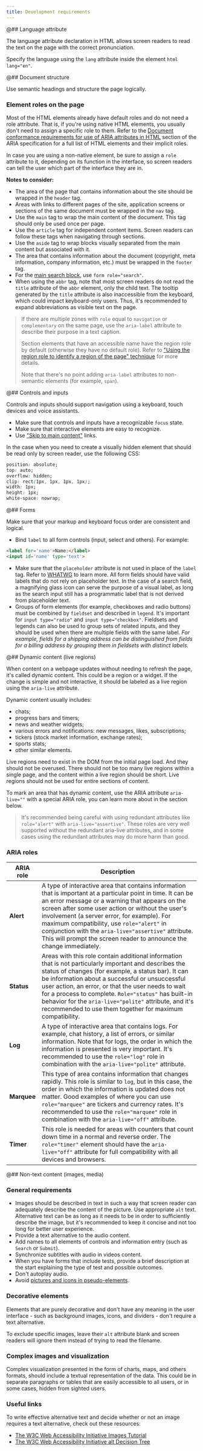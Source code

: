 ```yaml
---
title: Development requirements
---
```


@## Language attribute

The language attribute declaration in HTML allows screen readers to read the text on the page with the correct pronunciation.

Specify the language using the `lang` attribute inside the element `html lang="en"`.

@## Document structure

Use semantic headings and structure the page logically.

### Element roles on the page

Most of the HTML elements already have default roles and do not need a role attribute. That is, if you're using native HTML elements, you usually don't need to assign a specific role to them. Refer to the [Document conformance requirements for use of ARIA attributes in HTML](https://www.w3.org/TR/html-aria/#docconformance) section of the ARIA specification for a full list of HTML elements and their implicit roles.

In case you are using a non-native element, be sure to assign a `role` attribute to it, depending on its function in the interface, so screen readers can tell the user which part of the interface they are in.

**Notes to consider:**

- The area of ​​the page that contains information about the site should be wrapped in the `header` tag.
- Areas with links to different pages of the site, application screens or sections of the same document must be wrapped in the `nav` tag.
- Use the `main` tag to wrap the main content of the document. This tag should only be used once per page.
- Use the `article` tag for independent content items. Screen readers can follow these tags when navigating through sections.
- Use the `aside` tag to wrap blocks visually separated from the main content but associated with it.
- The area that contains information about the document (copyright, meta information, company information, etc.) must be wrapped in the `footer` tag.
- For the [main search block](https://adrianroselli.com/2015/08/where-to-put-your-search-role.html), use `form role="search"`.
- When using the `abbr` tag, note that most screen readers do not read the `title` attribute of the `abbr` element, only the child text. The tooltip generated by the `title` attribute is also inaccessible from the keyboard, which could impact keyboard-only users. Thus, it's recommended to expand abbreviations as visible text on the page.

> If there are multiple zones with `role` equal to `navigation` or `complementary` on the same page, use the `aria-label` attribute to describe their purpose in a text caption.
>
> Section elements that have an accessible name have the region role by default (otherwise they have no default role). Refer to ["Using the region role to identify a region of the page" technique](https://www.w3.org/WAI/WCAG21/Techniques/aria/ARIA20.html) for more details.
>
> Note that there's no point adding `aria-label` attributes to non-semantic elements (for example, `span`).

@## Controls and inputs

Controls and inputs should support navigation using a keyboard, touch devices and voice assistants.

- Make sure that controls and inputs have a recognizable `focus` state.
- Make sure that interactive elements are easy to recognize.
- Use ["Skip to main content"](https://www.a11yproject.com/posts/2013-05-11-skip-nav-links/) links.

In the case when you need to create a visually hidden element that should be read only by screen reader, use the following CSS:

```CSS
position: absolute;
top: auto;
overflow: hidden;
clip: rect(1px, 1px, 1px, 1px);
width: 1px;
height: 1px;
white-space: nowrap;
```

@## Forms

Make sure that your markup and keyboard focus order are consistent and logical.

- Bind `label` to all form controls (input, select and others). For example:

```html
<label for='name'>Name:</label>
<input id='name' type='text'>
```

- Make sure that the `placeholder` attribute is not used in place of the `label` tag. Refer to [WHATWG](https://html.spec.whatwg.org/multipage/input.html#attr-input-placeholder) to learn more. All form fields should have valid labels that do not rely on placeholder text. In the case of a search field, a magnifying glass icon can serve the purpose of a visual label, as long as the search input still has a programmatic label that is not derived from placeholder text.
- Groups of form elements (for example, checkboxes and radio buttons) must be combined by `fieldset` and described in `legend`. It's important for `input type="radio"` and `input type="checkbox"`. Fieldsets and legends can also be used to group sets of related inputs, and they should be used when there are multiple fields with the same label. _For example, fields for a shipping address can be distinguished from fields for a billing address by grouping them in fieldsets with distinct labels._

@## Dynamic content (live regions)

When content on a webpage updates without needing to refresh the page, it's called dynamic content. This could be a region or a widget. If the change is simple and not interactive, it should be labeled as a live region using the `aria-live` attribute.

Dynamic content usually includes:

- chats;
- progress bars and timers;
- news and weather widgets;
- various errors and notifications: new messages, likes, subscriptions;
- tickers (stock market information, exchange rates);
- sports stats;
- other similar elements.

Live regions need to exist in the DOM from the initial page load. And they should not be overused. There should not be too many live regions within a single page, and the content within a live region should be short. Live regions should not be used for entire sections of content.

To mark an area that has dynamic content, use the ARIA attribute `aria-live=""` with a special ARIA role, you can learn more about in the section below.

> It's recommended being careful with using redundant attributes like `role="alert"` with `aria-live="assertive"`. These roles are very well supported without the redundant aria-live attributes, and in some cases using the redundant attributes may do more harm than good.

### ARIA roles

| ARIA role   | Description                                                                                                                                                                                                                                                                                                                                                                                                                                          |
| ----------- | ---------------------------------------------------------------------------------------------------------------------------------------------------------------------------------------------------------------------------------------------------------------------------------------------------------------------------------------------------------------------------------------------------------------------------------------------------- |
| **Alert**   | A type of interactive area that contains information that is important at a particular point in time. It can be an error message or a warning that appears on the screen after some user action or without the user's involvement (a server error, for example). For maximum compatibility, use `role="alert"` in conjunction with the `aria-live="assertive"` attribute. This will prompt the screen reader to announce the change immediately.     |
| **Status**  | Areas with this role contain additional information that is not particularly important and describes the status of changes (for example, a status bar). It can be information about a successful or unsuccessful user action, an error, or that the user needs to wait for a process to complete. `Role="status"` has built-in behavior for the `aria-live="polite"` attribute, and it's recommended to use them together for maximum compatibility. |
| **Log**     | A type of interactive area that contains logs. For example, chat history, a list of errors, or similar information. Note that for logs, the order in which the information is presented is very important. It's recommended to use the `role="log"` role in combination with the `aria-live="polite"` attribute.                                                                                                                                     |
| **Marquee** | This type of area contains information that changes rapidly. This role is similar to `log`, but in this case, the order in which the information is updated does not matter. Good examples of where you can use `role="marquee"` are tickers and currency rates. It's recommended to use the `role="marquee"` role in combination with the `aria-live="off"` attribute.                                                                              |
| **Timer**   | This role is needed for areas with counters that count down time in a normal and reverse order. The `role="timer"` element should have the `aria-live="off"` attribute for full compatibility with all devices and browsers.                                                                                                                                                                                                                         |

@## Non-text content (images, media)

### General requirements

- Images should be described in text in such a way that screen reader can adequately describe the content of the picture. Use appropriate `alt` text. Alternative text can be as long as it needs to be in order to sufficiently describe the image, but it's recommended to keep it concise and not too long for better user experience.
- Provide a text alternative to the audio content.
- Add names to all elements of controls and information entry (such as `Search` or `Submit`).
- Synchronize subtitles with audio in videos content.
- When you have forms that include tests, provide a brief description at the start explaining the type of test and possible outcomes.
- Don't autoplay audio.
- Avoid [pictures and icons in pseudo-elements](http://simplyaccessible.com/article/three-pitfalls-text-alternatives/).

### Decorative elements

Elements that are purely decorative and don't have any meaning in the user interface - such as background images, icons, and dividers - don't require a text alternative.

To exclude specific images, leave their `alt` attribute blank and screen readers will ignore them instead of trying to read the filename.

### Complex images and visualization

Complex visualization presented in the form of charts, maps, and others formats, should include a textual representation of the data. This could be in separate paragraphs or tables that are easily accessible to all users, or in some cases, hidden from sighted users.

### Useful links

To write effective alternative text and decide whether or not an image requires a text alternative, check out these resources:

- [The W3C Web Accessibility Initiative Images Tutorial](https://www.w3.org/WAI/tutorials/images/)
- [The W3C Web Accessibility Initiative alt Decision Tree](https://www.w3.org/WAI/tutorials/images/decision-tree/)
